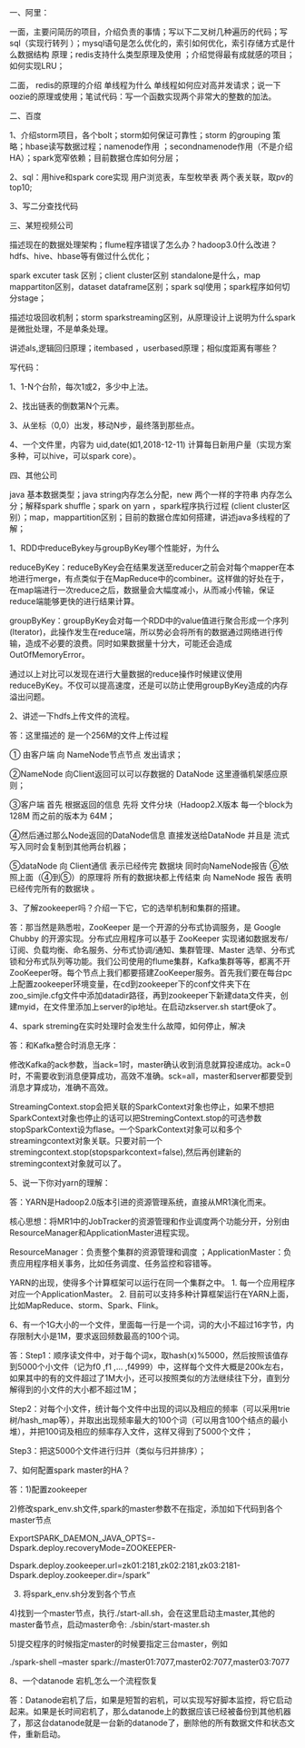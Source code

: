 一、阿里：

一面，主要问简历的项目，介绍负责的事情；写以下二叉树几种遍历的代码；写sql（实现行转列 ）；mysql语句是怎么优化的，索引如何优化，索引存储方式是什么数据结构 原理；redis支持什么类型原理及使用 ；介绍觉得最有成就感的项目；如何实现LRU；

二面， redis的原理的介绍 单线程为什么 单线程如何应对高并发请求；说一下oozie的原理或使用；笔试代码：写一个函数实现两个非常大的整数的加法。

二、百度

1、介绍storm项目，各个bolt；storm如何保证可靠性；storm 的grouping 策略；hbase读写数据过程；namenode作用 ；secondnamenode作用（不是介绍HA）；spark宽窄依赖；目前数据仓库如何分层；

2、sql：用hive和spark core实现 用户浏览表，车型枚举表 两个表关联，取pv的 top10;

3、写二分查找代码

三、某短视频公司

描述现在的数据处理架构；flume程序错误了怎么办？hadoop3.0什么改进？hdfs、hive、hbase等有做过什么优化；

spark excuter task 区别；client cluster区别 standalone是什么，map mappartiton区别，dataset dataframe区别；spark sql使用；spark程序如何切分stage；

描述垃圾回收机制；storm sparkstreaming区别，从原理设计上说明为什么spark是微批处理，不是单条处理。

讲述als,逻辑回归原理；itembased ，userbased原理；相似度距离有哪些？

写代码：

1、1-N个台阶，每次1或2，多少中上法。

2、找出链表的倒数第N个元素。

3、从坐标（0,0）出发，移动N步，最终落到那些点。

4、一个文件里，内容为 uid,date(如1,2018-12-11) 计算每日新用户量（实现方案多种，可以hive，可以spark core）。

四、其他公司

java 基本数据类型；java string内存怎么分配，new 两个一样的字符串 内存怎么分；解释spark shuffle；spark on yarn ，spark程序执行过程 (client cluster区别）；map，mappartition区别；目前的数据仓库如何搭建，讲述java多线程的了解；

1、RDD中reduceBykey与groupByKey哪个性能好，为什么

reduceByKey：reduceByKey会在结果发送至reducer之前会对每个mapper在本地进行merge，有点类似于在MapReduce中的combiner。这样做的好处在于，在map端进行一次reduce之后，数据量会大幅度减小，从而减小传输，保证reduce端能够更快的进行结果计算。

groupByKey：groupByKey会对每一个RDD中的value值进行聚合形成一个序列(Iterator)，此操作发生在reduce端，所以势必会将所有的数据通过网络进行传输，造成不必要的浪费。同时如果数据量十分大，可能还会造成OutOfMemoryError。

通过以上对比可以发现在进行大量数据的reduce操作时候建议使用reduceByKey。不仅可以提高速度，还是可以防止使用groupByKey造成的内存溢出问题。

2、讲述一下hdfs上传文件的流程。

答：这里描述的 是一个256M的文件上传过程

① 由客户端 向 NameNode节点节点 发出请求；

②NameNode 向Client返回可以可以存数据的 DataNode 这里遵循机架感应原则；

③客户端 首先 根据返回的信息 先将 文件分块（Hadoop2.X版本 每一个block为 128M 而之前的版本为 64M；

④然后通过那么Node返回的DataNode信息 直接发送给DataNode 并且是 流式写入同时会复制到其他两台机器；

⑤dataNode 向 Client通信 表示已经传完 数据块 同时向NameNode报告 ⑥依照上面（④到⑤）的原理将 所有的数据块都上传结束 向 NameNode 报告 表明 已经传完所有的数据块 。

3、了解zookeeper吗？介绍一下它，它的选举机制和集群的搭建。

答：那当然是熟悉啦，ZooKeeper 是一个开源的分布式协调服务，是 Google Chubby 的开源实现。分布式应用程序可以基于 ZooKeeper 实现诸如数据发布/订阅、负载均衡、命名服务、分布式协调/通知、集群管理、Master 选举、分布式锁和分布式队列等功能。我们公司使用的flume集群，Kafka集群等等，都离不开ZooKeeper呀。每个节点上我们都要搭建ZooKeeper服务。首先我们要在每台pc上配置zookeeper环境变量，在cd到zookeeper下的conf文件夹下在zoo_simjle.cfg文件中添加datadir路径，再到zookeeper下新建data文件夹，创建myid，在文件里添加上server的ip地址。在启动zkserver.sh start便ok了。

4、spark streming在实时处理时会发生什么故障，如何停止，解决

答：和Kafka整合时消息无序：

修改Kafka的ack参数，当ack=1时，master确认收到消息就算投递成功。ack=0时，不需要收到消息便算成功，高效不准确。sck=all，master和server都要受到消息才算成功，准确不高效。

StreamingContext.stop会把关联的SparkContext对象也停止，如果不想把SparkContext对象也停止的话可以把StremingContext.stop的可选参数stopSparkContext设为flase。一个SparkContext对象可以和多个streamingcontext对象关联。只要对前一个stremingcontext.stop(stopsparkcontext=false),然后再创建新的stremingcontext对象就可以了。

5、说一下你对yarn的理解：

答：YARN是Hadoop2.0版本引进的资源管理系统，直接从MR1演化而来。

核心思想：将MR1中的JobTracker的资源管理和作业调度两个功能分开，分别由ResourceManager和ApplicationMaster进程实现。

ResourceManager：负责整个集群的资源管理和调度 ；ApplicationMaster：负责应用程序相关事务，比如任务调度、任务监控和容错等。

YARN的出现，使得多个计算框架可以运行在同一个集群之中。 1. 每一个应用程序对应一个ApplicationMaster。 2. 目前可以支持多种计算框架运行在YARN上面，比如MapReduce、storm、Spark、Flink。

6、有一个1G大小的一个文件，里面每一行是一个词，词的大小不超过16字节，内存限制大小是1M，要求返回频数最高的100个词。

答：Step1：顺序读文件中，对于每个词x，取hash(x)%5000，然后按照该值存到5000个小文件（记为f0 ,f1 ,... ,f4999）中，这样每个文件大概是200k左右，如果其中的有的文件超过了1M大小，还可以按照类似的方法继续往下分，直到分解得到的小文件的大小都不超过1M；

Step2：对每个小文件，统计每个文件中出现的词以及相应的频率（可以采用trie树/hash_map等），并取出出现频率最大的100个词（可以用含100个结点的最小堆），并把100词及相应的频率存入文件，这样又得到了5000个文件；

Step3：把这5000个文件进行归并（类似与归并排序）；

7、如何配置spark master的HA？

答：1)配置zookeeper

2)修改spark_env.sh文件,spark的master参数不在指定，添加如下代码到各个master节点

ExportSPARK_DAEMON_JAVA_OPTS=-Dspark.deploy.recoveryMode=ZOOKEEPER-

Dspark.deploy.zookeeper.url=zk01:2181,zk02:2181,zk03:2181-Dspark.deploy.zookeeper.dir=/spark”

3) 将spark_env.sh分发到各个节点

4)找到一个master节点，执行./start-all.sh，会在这里启动主master,其他的master备节点，启动master命令: ./sbin/start-master.sh

5)提交程序的时候指定master的时候要指定三台master，例如

./spark-shell –master spark://master01:7077,master02:7077,master03:7077

8、一个datanode 宕机,怎么一个流程恢复

答：Datanode宕机了后，如果是短暂的宕机，可以实现写好脚本监控，将它启动起来。如果是长时间宕机了，那么datanode上的数据应该已经被备份到其他机器了，那这台datanode就是一台新的datanode了，删除他的所有数据文件和状态文件，重新启动。
